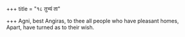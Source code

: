 +++
title = "१८ तुभ्यं ता"

+++
Agni, best Angiras, to thee all people who have pleasant homes,  
     Apart, have turned as to their wish.